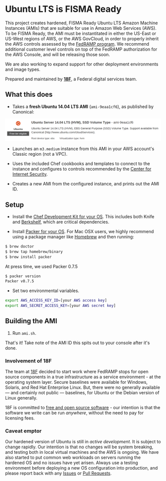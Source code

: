# Ubuntu LTS is FISMA Ready

This project creates hardened, FISMA Ready Ubuntu LTS Amazon Machine Instances (AMIs) that are suitable for use in Amazon Web Services (AWS). To be FISMA Ready, the AMI must be instantitated in either the US-East or US-West regions of AWS, or the AWS GovCloud, in order to properly inherit the AWS controls assessed by the [FedRAMP program](http://cloud.cio.gov/fedramp). We recommend additional customer level controls on top of the FedRAMP authorization for the AWS Console, and will be releasing those soon.

We are also working to expand support for other deployment environments and image types.

Prepared and maintained by **[18F](https://18f.gsa.gov)**, a Federal digital services team.

## What this does

* Takes a **fresh Ubuntu 14.04 LTS AMI** (`ami-9eaa1cf6`), as published by Canonical:

![1404-lts](docs/ubuntu-1404.png)

* Launches an `m3.medium` instance from this AMI in your AWS account's Classic region (not a VPC).

* Uses the included Chef cookbooks and templates to connect to the instance and configures to controls recommended by the [Center for Internet Security](http://www.cisecurity.org/).

* Creates a new AMI from the configured instance, and prints out the AMI ID.

## Setup

* Install the [Chef Development Kit for your OS](http://downloads.getchef.com/chef-dk/mac/#/). This includes both Knife and [Berkshelf](http://berkshelf.com/), which are critical dependencies.

* Install [Packer for your OS](http://www.packer.io/intro/getting-started/setup.html). For Mac OSX users, we highly recommend using a package manager like [Homebrew](http://brew.sh/) and then running:

```bash
$ brew doctor
$ brew tap homebrew/binary
$ brew install packer
```
At press time, we used Packer 0.7.5

```bash
$ packer version
Packer v0.7.5
```

* Set two environmental variables.

```bash
export AWS_ACCESS_KEY_ID=[your AWS access key]
export AWS_SECRET_ACCESS_KEY=[your AWS secret key]
```

## Building the AMI

1. Run `ami.sh`.

That's it! Take note of the AMI ID this spits out to your console after it's done.

### Involvement of 18F

The team at [18F](https://18f.gsa.gov) decided to start work where FedRAMP stops for open source components in a true infrastructure as a service environment - at the operating system layer. Secure baselines were available for Windows, Solaris, and Red Hat Enterprise Linux. But, there were no generally available &mdash; and certainly not public &mdash; baselines, for Ubuntu or the Debian version of Linux generally.

18F is committed to [free and open source software](https://github.com/18F/open-source-policy/blob/master/policy.md) - our intention is that the software we write can be run _anywhere_, without the need to pay for licensing fees.

### Caveat emptor

Our hardened version of Ubuntu is still in *_active development_*. It is subject to change rapidly. Our intention is that no changes will be system breaking, and testing both in local virtual machines and the AWS is ongoing. We have also started to put common web workloads on servers running the hardened OS and no issues have yet arisen. Always use a testing environment before deploying a new OS configuration into production, and please report back with any [Issues](https://github.com/fisma-ready/ubuntu-lts/issues) or [Pull Requests](https://github.com/fisma-ready/ubuntu-lts/pulls).
